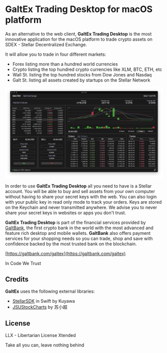 # GaltEx Trading Desktop for macOS platform

As an alternative to the web client, **GaltEx Trading Desktop** is the most innovative application for the macOS platform to trade crypto assets on SDEX - Stellar Decentralized Exchange.

It will allow you to trade in four different markets:

- Forex listing more than a hundred world currencies
- Crypto listing the top hundred crypto currencies like XLM, BTC, ETH, etc
- Wall St. listing the top hundred stocks from Dow Jones and Nasdaq
- Galt St. listing all assets created by startups on the Stellar Network

![Screenshot](./media/galtexdesk.jpg)

In order to use **GaltEx Trading Desktop** all you need to have is a Stellar account. You will be able to buy and sell assets from your own computer without having to share your secret keys with the web. You can also login with your public key in read only mode to track your orders. Keys are stored on the Keychain and never transmitted anywhere. We advise you to never share your secret keys in websites or apps you don't trust.

**GaltEx Trading Desktop** is part of the financial services provided by [GaltBank](https://galtbank.com), the first crypto bank in the world with the most advanced and feature rich desktop and mobile wallets. **GaltBank** also offers payment services for your shopping needs so you can trade, shop and save with confidence backed by the most trusted bank on the blockchain.


[https://galtbank.com/galtex](https://galtbank.com/galtex)

In Code We Trust

## Credits

**GaltEx** uses the following external libraries:

- [StellarSDK](https://github.com/kuyawa/StellarSDK) in Swift by Kuyawa
- [JSUStockCharts](https://github.com/BestSwift/JSUStockChat) by 苏小超

## License

LLX - Libertarian License Xtended

Take all you can, leave nothing behind
